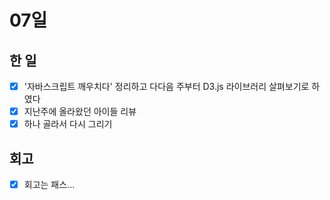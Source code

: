 # 07일

## 한 일
* [x] '자바스크립트 깨우치다' 정리하고 다다음 주부터 D3.js 라이브러리 살펴보기로 하였다
* [x] 지난주에 올라왔던 아이들 리뷰
* [x] 하나 골라서 다시 그리기 
## 회고
* [x] 회고는 패스...
